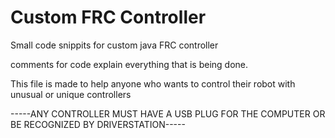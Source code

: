 # Custom FRC Controller
 Small code snippits for custom java FRC controller

comments for code explain everything that is being done. 

This file is made to help anyone who wants to control their robot with unusual or unique controllers

-----ANY CONTROLLER MUST HAVE A USB PLUG FOR THE COMPUTER OR BE RECOGNIZED BY DRIVERSTATION-----
